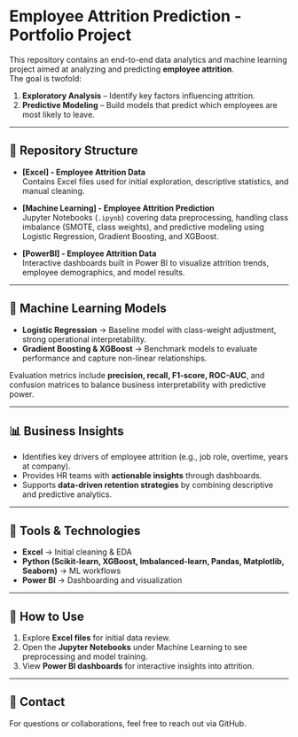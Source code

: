 # Employee Attrition Prediction - Portfolio Project

This repository contains an end-to-end data analytics and machine learning project aimed at analyzing and predicting **employee attrition**.  
The goal is twofold:  
1. **Exploratory Analysis** – Identify key factors influencing attrition.  
2. **Predictive Modeling** – Build models that predict which employees are most likely to leave.  

---

## 📂 Repository Structure
- **[Excel] - Employee Attrition Data**  
  Contains Excel files used for initial exploration, descriptive statistics, and manual cleaning.  

- **[Machine Learning] - Employee Attrition Prediction**  
  Jupyter Notebooks (`.ipynb`) covering data preprocessing, handling class imbalance (SMOTE, class weights), and predictive modeling using Logistic Regression, Gradient Boosting, and XGBoost.  

- **[PowerBI] - Employee Attrition Data**  
  Interactive dashboards built in Power BI to visualize attrition trends, employee demographics, and model results.  

---

## 🧠 Machine Learning Models
- **Logistic Regression** → Baseline model with class-weight adjustment, strong operational interpretability.  
- **Gradient Boosting & XGBoost** → Benchmark models to evaluate performance and capture non-linear relationships.  

Evaluation metrics include **precision, recall, F1-score, ROC-AUC**, and confusion matrices to balance business interpretability with predictive power.  

---

## 📊 Business Insights
- Identifies key drivers of employee attrition (e.g., job role, overtime, years at company).  
- Provides HR teams with **actionable insights** through dashboards.  
- Supports **data-driven retention strategies** by combining descriptive and predictive analytics.  

---

## 🚀 Tools & Technologies
- **Excel** → Initial cleaning & EDA  
- **Python (Scikit-learn, XGBoost, Imbalanced-learn, Pandas, Matplotlib, Seaborn)** → ML workflows  
- **Power BI** → Dashboarding and visualization  

---

## 📌 How to Use
1. Explore **Excel files** for initial data review.  
2. Open the **Jupyter Notebooks** under Machine Learning to see preprocessing and model training.  
3. View **Power BI dashboards** for interactive insights into attrition.  

---

## 📧 Contact
For questions or collaborations, feel free to reach out via GitHub.  
